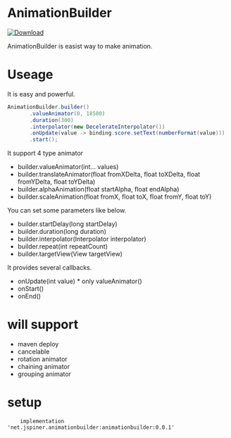 # AnimationBuilder
 [ ![Download](https://api.bintray.com/packages/jspiner/maven/animationbuilder/images/download.svg) ](https://bintray.com/jspiner/maven/animationbuilder/_latestVersion)

AnimationBuilder is easist way to make animation.

# Useage

It is easy and powerful.
 ```java
AnimationBuilder.builder()
        .valueAnimator(0, 18500)
        .duration(300)
        .interpolator(new DecelerateInterpolator())
        .onUpdate(value -> binding.score.setText(numberFormat(value)))
        .start();
```

It support 4 type animator
- builder.valueAnimator(int... values)
- builder.translateAnimator(float fromXDelta, float toXDelta, float fromYDelta, float toYDelta)
- builder.alphaAnimation(float startAlpha, float endAlpha)
- builder.scaleAnimation(float fromX, float toX, float fromY, float toY)

You can set some parameters like below.
- builder.startDelay(long startDelay)
- builder.duration(long duration)
- builder.interpolator(Interpolator interpolator)
- builder.repeat(int repeatCount)
- builder.targetView(View targetView)

It provides several callbacks.
- onUpdate(int value) * only valueAnimator()
- onStart()
- onEnd()

# will support
- maven deploy
- cancelable
- rotation animator
- chaining animator
- grouping animator

# setup
```
    implementation 'net.jspiner.animationbuilder:animationbuilder:0.0.1'
```
